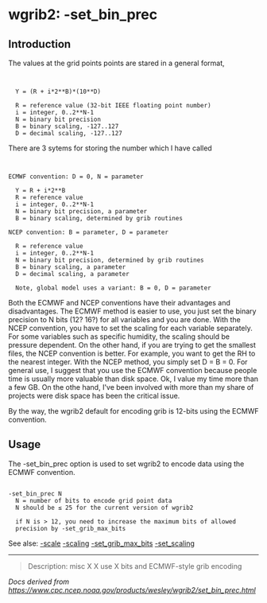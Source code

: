 # wgrib2: -set_bin_prec

## Introduction

The values at the grid points points are stared in a general format,

```


  Y = (R + i*2**B)*(10**D)

  R = reference value (32-bit IEEE floating point number)
  i = integer, 0..2**N-1
  N = binary bit precision
  B = binary scaling, -127..127
  D = decimal scaling, -127..127

```

There are 3 sytems for storing the number which I have called

```


ECMWF convention: D = 0, N = parameter

  Y = R + i*2**B
  R = reference value
  i = integer, 0..2**N-1
  N = binary bit precision, a parameter
  B = binary scaling, determined by grib routines

NCEP convention: B = parameter, D = parameter

  R = reference value
  i = integer, 0..2**N-1
  N = binary bit precision, determined by grib routines
  B = binary scaling, a parameter
  D = decimal scaling, a parameter

  Note, global model uses a variant: B = 0, D = parameter

```

Both the ECMWF and NCEP conventions have their advantages and
disadvantages. The ECMWF method is easier to use, you just
set the binary precision to N bits (12? 16?) for all variables
and you are done. With the NCEP convention, you have to
set the scaling for each variable separately. For some variables
such as specific humidity, the scaling should be pressure
dependent. On the other hand, if you are trying to get the smallest
files, the NCEP convention is better. For example, you want to
get the RH to the nearest integer. With the NCEP method, you simply
set D = B = 0. For general use, I suggest that you use the ECMWF
convention because people time is usually more valuable than disk space.
Ok, I value my time more than a few GB. On the othe hand, I've been
involved with more than my share of projects were disk space
has been the critical issue.

By the way, the wgrib2 default for encoding grib is 12-bits using
the ECMWF convention.

## Usage

The -set_bin_prec option is used to
set wgrib2 to encode data using the ECMWF convention.

```

-set_bin_prec N
  N = number of bits to encode grid point data
  N should be ≤ 25 for the current version of wgrib2

  if N is > 12, you need to increase the maximum bits of allowed
  precision by -set_grib_max_bits

```

See alse:
[-scale](scale.html)
[-scaling](scaling.html)
[-set_grib_max_bits](set_grib_max_bits.html)
[-set_scaling](set_scaling.html)

---

> Description: misc X X use X bits and ECMWF-style grib encoding

_Docs derived from <https://www.cpc.ncep.noaa.gov/products/wesley/wgrib2/set_bin_prec.html>_
